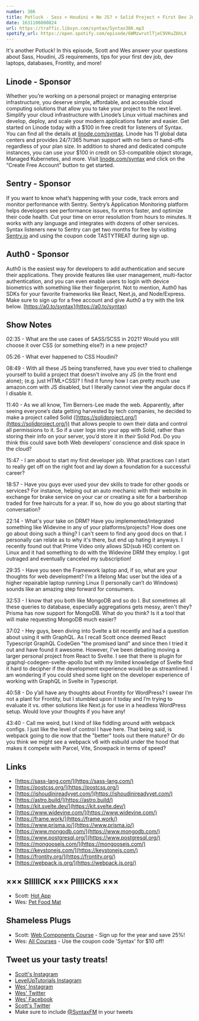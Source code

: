 ```yaml
---
number: 386
title: Potluck - Sass × Houdini × No JS? × Solid Project × First Dev Job Tips × Bartering × DRM × Dev Laptops × Databases × Frontity × More!
date: 1631106000824
url: https://traffic.libsyn.com/syntax/Syntax386.mp3
spotify_url: https://open.spotify.com/episode/6WMzwrutlTjeC9VKuZbhLX
---
```


It's another Potluck! In this episode, Scott and Wes answer your questions about Sass, Houdini, JS requirements, tips for your first dev job, dev laptops, databases, Frontity, and more!

## Linode - Sponsor
Whether you’re working on a personal project or managing enterprise infrastructure, you deserve simple, affordable, and accessible cloud computing solutions that allow you to take your project to the next level. Simplify your cloud infrastructure with Linode’s Linux virtual machines and develop, deploy, and scale your modern applications faster and easier. Get started on Linode today with a $100 in free credit for listeners of Syntax. You can find all the details at [linode.com/syntax](https://linode.com/syntax). Linode has 11 global data centers and provides 24/7/365 human support with no tiers or hand-offs regardless of your plan size. In addition to shared and dedicated compute instances, you can use your $100 in credit on S3-compatible object storage, Managed Kubernetes, and more. Visit [linode.com/syntax](https://linode.com/syntax) and click on the “Create Free Account” button to get started.

## Sentry - Sponsor
If you want to know what’s happening with your code, track errors and monitor performance with Sentry. Sentry’s Application Monitoring platform helps developers see performance issues, fix errors faster, and optimize their code health. Cut your time on error resolution from hours to minutes. It works with any language and integrates with dozens of other services. Syntax listeners new to Sentry can get two months for  free by visiting [Sentry.io](https://sentry.io) and using the coupon code TASTYTREAT during sign up.

## Auth0 - Sponsor
Auth0 is the easiest way for developers to add authentication and secure their applications. They provide features like user management, multi-factor authentication, and you can even enable users to login with device biometrics with something like their fingerprint. Not to mention, Auth0 has SDKs for your favorite frameworks like React, Next.js, and Node/Express. Make sure to sign up for a free account and give Auth0 a try with the link below. [https://a0.to/syntax](https://a0.to/syntax)

## Show Notes
02:35 - What are the use cases of SASS/SCSS in 2021? Would you still choose it over CSS (or something else?) in a new project?

05:26 - What ever happened to CSS Houdini?

08:49 - With all these JS being transferred, have you ever tried to challenge yourself to build a project that doesn't involve any JS (in the front end alone); (e.g. just HTML+CSS)? I find it funny how I can pretty much use amazon.com with JS disabled, but I literally cannot view the angular docs if I disable it.

11:40 - As we all know, Tim Berners-Lee made the web. Apparently, after seeing everyone’s data getting harvested by tech companies, he decided to make a project called Solid ([https://solidproject.org/](https://solidproject.org/)) that allows people to own their data and control all permissions to it. So if a user logs into your app with Solid, rather than storing their info on your server, you’d store it in *their* Solid Pod. Do you think this could save both Web developers’ conscience and disk space in the cloud?	

15:47 - I am about to start my first developer job. What practices can I start to really get off on the right foot and lay down a foundation for a successful career?

18:57 - Have you guys ever used your dev skills to trade for other goods or services? For instance, helping out an auto mechanic with their website in exchange for brake service on your car or creating a site for a barbershop traded for free haircuts for a year. If so, how do you go about starting that conversation?

22:14 - What's your take on DRM? Have you implemented/integrated something like Widevine in any of your platforms/projects? How does one go about doing such a thing? I can't seem to find any good docs on that. I personally can relate as to why it's there, but end up hating it anyways. I recently found out that Prime Video only allows SD(sub HD) content on Linux and it had something to do with the Widevine DRM they employ. I got outraged and eventually canceled my subscription!

29:35 - Have you seen the Framework laptop and, if so, what are your thoughts for web development? I’m a lifelong Mac user but the idea of a higher repairable laptop running Linux (I personally can’t do Windows) sounds like an amazing step forward for consumers.

32:53 - I know that you both like MongoDB and so do I. But sometimes all these queries to database, especially aggregations gets messy, aren't they? Prisma has now support for MongoDB. What do you think? Is it a tool that will make requesting MongoDB much easier?

37:02 - Hey guys, been diving into Svelte a bit recently and had a question about using it with GraphQL. As I recall Scott once deemed React Typescript GraphQL CodeGen "the promised land" and since then I tried it out and have found it awesome. However, I've been debating moving a larger personal project from React to Svelte. I see that there is plugin for graphql-codegen-svelte-apollo but with my limited knowledge of Svelte find it hard to decipher if the development experience would be as streamlined. I am wondering if you could shed some light on the developer experience of working with GraphQL in Svelte in Typescript.

40:58 - Do y’all have any thoughts about Frontity for WordPress? I swear I’m not a plant for Frontity, but I stumbled upon it today and I’m trying to evaluate it vs. other solutions like Next.js for use in a headless WordPress setup. Would love your thoughts if you have any!	

43:40 - Call me weird, but I kind of like fiddling around with webpack configs. I just like the level of control I have here. That being said, is webpack going to die now that the "better" tools out there mature? Or do you think we might see a webpack v6 with esbuild under the hood that makes it compete with Parcel, Vite, Snowpack in terms of speed?

## Links
* [https://sass-lang.com/](https://sass-lang.com/)
* [https://postcss.org/](https://postcss.org/)
* [https://ishoudinireadyyet.com/](https://ishoudinireadyyet.com/)
* [https://astro.build/](https://astro.build/)
* [https://kit.svelte.dev/](https://kit.svelte.dev/)
* [https://www.widevine.com/](https://www.widevine.com/)
* [https://frame.work/](https://frame.work/)
* [https://www.prisma.io/](https://www.prisma.io/)
* [https://www.mongodb.com/](https://www.mongodb.com/)
* [https://www.postgresql.org/](https://www.postgresql.org/)
* [https://mongoosejs.com/](https://mongoosejs.com/)
* [https://keystonejs.com/](https://keystonejs.com/)
* [https://frontity.org/](https://frontity.org/)
* [https://webpack.js.org/](https://webpack.js.org/)

## ××× SIIIIICK ××× PIIIICKS ×××
* Scott: [Hot App](https://github.com/macmade/Hot)
* Wes: [Pet Food Mat](https://amzn.to/3ljDQdr)

## Shameless Plugs
* Scott: [Web Components Course](https://www.leveluptutorials.com/pro) - Sign up for the year and save 25%!
* Wes: [All Courses](https://wesbos.com/courses/) - Use the coupon code 'Syntax' for $10 off!

## Tweet us your tasty treats!
* [Scott's Instagram](https://www.instagram.com/stolinski/)
* [LevelUpTutorials Instagram](https://www.instagram.com/LevelUpTutorials/)
* [Wes' Instagram](https://www.instagram.com/wesbos/)
* [Wes' Twitter](https://twitter.com/wesbos)
* [Wes' Facebook](https://www.facebook.com/wesbos.developer)
* [Scott's Twitter](https://twitter.com/stolinski)
* Make sure to include [@SyntaxFM](https://twitter.com/SyntaxFM) in your tweets